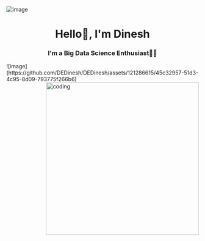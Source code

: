 ![image](https://github.com/DEDinesh/DEDinesh/assets/121286615/d35dd347-7702-4ecf-bf17-28a92d08a5ed)

<h1 align="center">Hello👋, I'm Dinesh</h1>
<h3 align="center">I'm a Big Data Science Enthusiast👨‍💻</h3>
![image](https://github.com/DEDinesh/DEDinesh/assets/121286615/45c32957-51d3-4c95-8d09-793775f266b6)


<img align="right" alt="coding" width="400" src="https://github.com/DEDinesh/DEDinesh/assets/121286615/7e0be843-dae9-4cdd-a4cd-e9783852582d">

<!--
**DEDinesh/DEDinesh** is a ✨ _special_ ✨ repository because its `README.md` (this file) appears on your GitHub profile.

Here are some ideas to get you started:

- 🔭 I’m currently working on ...
- 🌱 I’m currently learning ...
- 👯 I’m looking to collaborate on ...
- 🤔 I’m looking for help with ...
- 💬 Ask me about ...
- 📫 How to reach me: ...
- 😄 Pronouns: ...
- ⚡ Fun fact: ...
-->
